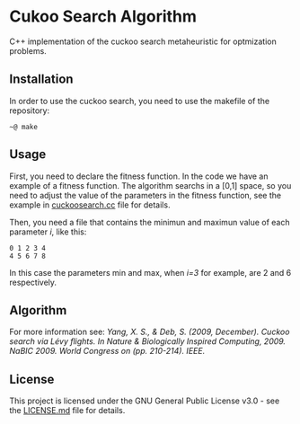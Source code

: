 # Cukoo Search Algorithm

C++ implementation of the cuckoo search metaheuristic for optmization problems.

## Installation

In order to use the cuckoo search, you need to use the makefile of the repository:

```
~@ make 
```

## Usage

First, you need to declare the fitness function. In the code we have an example of a fitness function. The algorithm searchs in a [0,1] space, so you need to adjust the value of the parameters in the fitness function, see the example in [cuckoosearch.cc](../master/src/cuckoosearch.cc) file for details.

Then, you need a file that contains the minimun and maximun value of each parameter _i_, like this:

```
0 1 2 3 4
4 5 6 7 8
```

In this case the parameters min and max, when _i=3_ for example, are 2 and 6 respectively.

## Algorithm

For more information see: _Yang, X. S., & Deb, S. (2009, December). Cuckoo search via Lévy flights. In Nature & Biologically Inspired Computing, 2009. NaBIC 2009. World Congress on (pp. 210-214). IEEE._

## License

This project is licensed under the GNU General Public License v3.0 - see the [LICENSE.md](../master/LICENSE) file for details.
